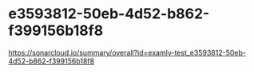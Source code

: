# e3593812-50eb-4d52-b862-f399156b18f8
https://sonarcloud.io/summary/overall?id=examly-test_e3593812-50eb-4d52-b862-f399156b18f8
